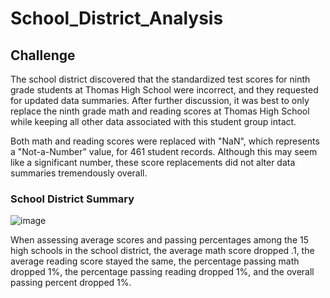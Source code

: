 # School_District_Analysis
## Challenge
The school district discovered that the standardized test scores for ninth grade students at Thomas High School were incorrect, and they requested for updated data summaries. After further discussion, it was best to only replace the ninth grade math and reading scores at Thomas High School while keeping all other data associated with this student group intact.

Both math and reading scores were replaced with "NaN", which represents a "Not-a-Number" value, for 461 student records. Although this may seem like a significant number, these score replacements did not alter data summaries tremendously overall.

### School District Summary
![image](https://user-images.githubusercontent.com/44914731/125212923-77e22c80-e27e-11eb-958d-fe9766cd52b3.png)



When assessing average scores and passing percentages among the 15 high schools in the school district, the average math score dropped .1, the average reading score stayed the same, the percentage passing math dropped 1%, the percentage passing reading dropped 1%, and the overall passing percent dropped 1%.


